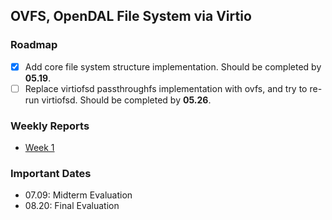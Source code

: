 ## OVFS, OpenDAL File System via Virtio

### Roadmap
- [x] Add core file system structure implementation. Should be completed by **05.19**.
- [ ] Replace virtiofsd passthroughfs implementation with ovfs, and try to re-run virtiofsd. Should be completed by **05.26**.

### Weekly Reports
- [Week 1](./docs/reports/05.12-05.19.md)

### Important Dates
- 07.09: Midterm Evaluation
- 08.20: Final Evaluation
